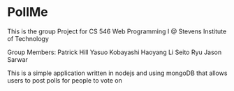 # PollMe
This is the group Project for CS 546 Web Programming I @ Stevens Institute of Technology

Group Members:
Patrick Hill
Yasuo Kobayashi
Haoyang Li
Seito Ryu
Jason Sarwar

This is a simple application written in nodejs and using mongoDB that allows users to post polls for people to vote on

